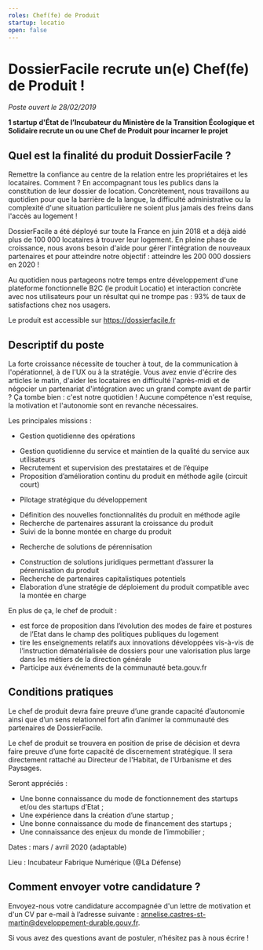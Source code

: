 ```yaml
---
roles: Chef(fe) de Produit
startup: locatio
open: false
---
```


# DossierFacile recrute un(e) Chef(fe) de Produit !

_Poste ouvert le 28/02/2019_

**1 startup d'État de l’Incubateur du Ministère de la Transition Écologique et Solidaire recrute un ou une Chef de Produit pour incarner le projet**

## Quel est la finalité du produit DossierFacile ?

Remettre la confiance au centre de la relation entre les propriétaires et les locataires. Comment ? En accompagnant tous les publics dans la constitution de leur dossier de location. Concrètement, nous travaillons au quotidien pour que la barrière de la langue, la difficulté administrative ou la complexité d'une situation particulière ne soient plus jamais des freins dans l'accès au logement !

DossierFacile a été déployé sur toute la France en juin 2018 et a déjà aidé plus de 100 000 locataires à trouver leur logement. En pleine phase de croissance, nous avons besoin d'aide pour gérer l'intégration de nouveaux partenaires et pour atteindre notre objectif : atteindre les 200 000 dossiers en 2020 !

Au quotidien nous partageons notre temps entre développement d'une plateforme fonctionnelle B2C (le produit Locatio) et interaction concrète avec nos utilisateurs pour un résultat qui ne trompe pas : 93% de taux de satisfactions chez nos usagers.

Le produit est accessible sur https://dossierfacile.fr

## Descriptif du poste

La forte croissance nécessite de toucher à tout, de la communication à l'opérationnel, à de l'UX ou à la stratégie. Vous avez envie d'écrire des articles le matin, d'aider les locataires en difficulté l'après-midi et de négocier un partenariat d'intégration avec un grand compte avant de partir ? Ça tombe bien : c'est notre quotidien ! Aucune compétence n'est requise, la motivation et l'autonomie sont en revanche nécessaires.

Les principales missions :

+	Gestion quotidienne des opérations

- Gestion quotidienne du service et maintien de la qualité du service aux utilisateurs
- Recrutement et supervision des prestataires et de l’équipe
- Proposition d’amélioration continu du produit en méthode agile (circuit court)

+	Pilotage stratégique du développement

- Définition des nouvelles fonctionnalités du produit en méthode agile
- Recherche de partenaires assurant la croissance du produit
- Suivi de la bonne montée en charge du produit

+	Recherche de solutions de pérennisation

- Construction de solutions juridiques permettant d’assurer la pérennisation du produit
- Recherche de partenaires capitalistiques potentiels
- Elaboration d’une stratégie de déploiement du produit compatible avec la montée en charge

En plus de ça, le chef de produit :
-	est force de proposition dans l’évolution des modes de faire et postures de l’Etat dans le champ des politiques publiques du logement
-	tire les enseignements relatifs aux innovations développées vis-à-vis de l’instruction dématérialisée de dossiers pour une valorisation plus large dans les métiers de la direction générale
- Participe aux événements de la communauté beta.gouv.fr

## Conditions pratiques

Le chef de produit devra faire preuve d’une grande capacité d’autonomie ainsi que d’un sens relationnel fort afin d’animer la communauté des partenaires de DossierFacile.

Le chef de produit se trouvera en position de prise de décision et devra faire preuve d’une forte capacité de discernement stratégique. Il sera directement rattaché au Directeur de l'Habitat, de l'Urbanisme et des Paysages.

Seront appréciés :
-	Une bonne connaissance du mode de fonctionnement des startups et/ou des startups d’Etat ;
-	Une expérience dans la création d’une startup ;
-	Une bonne connaissance du mode de financement des startups ;
-	Une connaissance des enjeux du monde de l’immobilier ;

Dates : mars / avril 2020 (adaptable)

Lieu : Incubateur Fabrique Numérique (@La Défense)


## Comment envoyer votre candidature ?

Envoyez-nous votre candidature accompagnée d'un lettre de motivation et d'un CV  par e-mail à l’adresse suivante : [annelise.castres-st-martin@developpement-durable.gouv.fr](mailto:annelise.castres-st-martin@developpement-durable.gouv.fr).

Si vous avez des questions avant de postuler, n’hésitez pas à nous écrire !

